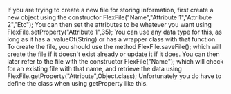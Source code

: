 If you are trying to create a new file for storing information, first create a new object using the constructor FlexFile("Name","Attribute 1","Attribute 2","Etc"); You can then set the attributes to be whatever you
want using FlexFile.setProperty("Attribute 1",35); You can use any data type for this, as long as it has a .valueOf(String) or has a wrapper class with that function. To create the file, you should use the method
FlexFile.saveFile(); which will create the file if it doesn't exist already or update it if it does. You can then later refer to the file with the constructor FlexFile("Name"); which will check for an existing file
with that name, and retrieve the data using FlexFile.getProperty("Attribute",Object.class); Unfortunately you do have to define the class when using getProperty like this.
